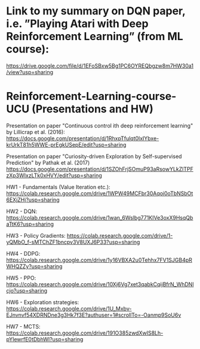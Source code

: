 # Link to my summary on DQN paper, i.e. ”Playing Atari with Deep Reinforcement Learning” (from ML course):
https://drive.google.com/file/d/1EFoSBxw5Bg1PC6OYREQbgzw8m7HW30a1/view?usp=sharing

# Reinforcement-Learning-course-UCU (Presentations and HW)

Presentation on paper "Continuous control ith deep reinforcement learning" by Lillicrap et al. (2016):
https://docs.google.com/presentation/d/1RhxpTfulqt0lxIYbxe-krUrkT81h5WWE-prEgkUSepE/edit?usp=sharing

Presentation on paper "Curiosity-driven Exploration by Self-supervised Prediction" by Pathak et al. (2017)
https://docs.google.com/presentation/d/1SZOhFrjSOmuP93aRsowYLkZlTPFzXp3WIxzLTk0xHVY/edit?usp=sharing

HW1 - Fundamentals (Value Iteration etc.):
https://colab.research.google.com/drive/1WPW49MCFbr30Aqoi0oTbNSbOt6EXjZHj?usp=sharing

HW2 - DQN:
https://colab.research.google.com/drive/1wan_6Wslbg771KIVe3oxX9HsqQbaTtK6?usp=sharing

HW3 - Policy Gradients:
https://colab.research.google.com/drive/1-yQMbO_f-sMTChZF1bncpv3V8UXJ6P33?usp=sharing

HW4 - DDPG:
https://colab.research.google.com/drive/1y16VBXA2u0Tehhx7FV1SJGB4pRWHQZZy?usp=sharing

HW5 - PPO:
https://colab.research.google.com/drive/10Xj6Vg7xet3qabkCqijBfrN_WhDNlcjo?usp=sharing

HW6 - Exploration strategies:
https://colab.research.google.com/drive/1U_Mxbv-EJnvnvf54XDRNDne3g3Hk7f3E?authuser=1#scrollTo=-Oanmp9SoU6v

HW7 - MCTS:
https://colab.research.google.com/drive/191O385zwdXwIS8Lh-pYIewrfE0tDbhWl?usp=sharing


